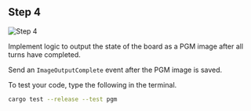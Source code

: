 <!--@include: index.md-->
#

## Step 4

![Step 4](/assets/cw_diagrams-Parallel_4.png)

Implement logic to output the state of the board as a PGM image after all turns have completed.

Send an `ImageOutputComplete` event after the PGM image is saved.

To test your code, type the following in the terminal.

``` bash
cargo test --release --test pgm
```
